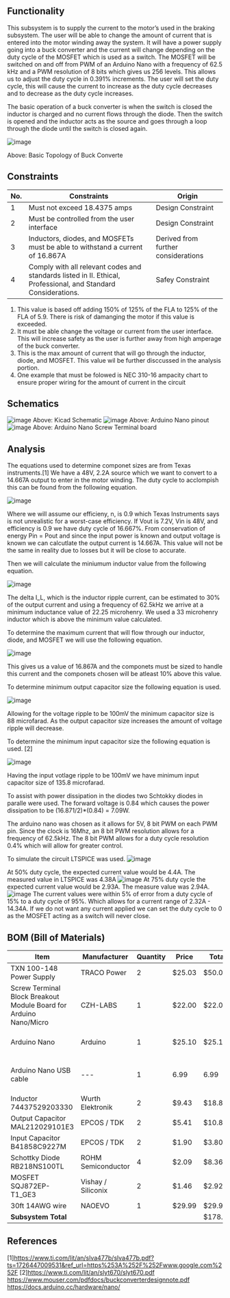 ## Functionality ##
This subsystem is to supply the current to the motor’s used in the braking subsystem. The user will be able to change the amount of current that is entered into the motor winding away the system. It will have a power supply going into a buck converter and the current will change depending on the duty cycle of the MOSFET which is used as a switch. The MOSFET will be switched on and off from PWM of an Arduino Nano with a frequency of 62.5 kHz and a PWM resolution of 8 bits which gives us 256 levels. This allows us to adjust the duty cycle in 0.391% increments. The user will set the duty cycle, this will cause the current to increase as the duty cycle decreases and to decrease as the duty cycle increases.

The basic operation of a buck converter is when the switch is closed the inductor is charged and no current flows through the diode. Then the switch is opened and the inductor acts as the source and goes through a loop through the diode until the switch is closed again.

![image](https://github.com/user-attachments/assets/0b3d8e39-7646-40e5-ba88-f462739e8e50)

Above: Basic Topology of Buck Converte


## Constraints ##
| No. | Constraints                                                                                     | Origin           |
|-----|-------------------------------------------------------------------------------------------------|------------------|
| 1   | Must not exceed 18.4375 amps       | Design Constraint |
| 2   | Must be controlled from the user interface       | Design Constraint |
| 3   | Inductors, diodes, and MOSFETs must be able to withstand a current of 16.867A | Derived from further considerations|
| 4   | Comply with all relevant codes and standards listed in II. Ethical, Professional, and Standard Considerations. | Safey Constraint|

1. This value is based off adding 150% of 125% of the FLA to 125% of the FLA of 5.9. There is risk of damanging the motor if this value is exceeded.
2. It must be able change the voltage or current from the user interface. This will increase safety as the user is further away from high amperage of the buck converter.
3. This is the max amount of current that will go through the inductor, diode, and MOSFET. This value wil be further disccussed in the analysis portion.
4. One example that must be folowed is NEC 310-16 ampacity chart to ensure proper wiring for the amount of current in the circuit

## Schematics ##
![image](https://github.com/user-attachments/assets/fbb07980-043c-487d-84ad-926ddbfc3433)
Above: Kicad Schematic
![image](https://github.com/user-attachments/assets/779a6d06-a4ff-489c-bd1f-c84db7be87e5)
Above: Arduino Nano pinout
![image](https://github.com/user-attachments/assets/0bee9599-cdb0-42a9-aacf-5edecf995067)
Above: Arduino Nano Screw Terminal board

## Analysis ##
The equations used to determine componet sizes are from Texas instruments.[1]
We have a 48V, 2.2A source which we want to convert to a 14.667A output to enter in the motor winding. The duty cycle to acclompish this can be found from the following equation.

![image](https://github.com/user-attachments/assets/3f942d3a-56f7-4a8a-b1da-2f5377b715fa)

Where we will assume our efficieny, n, is 0.9 which Texas Instruments says is not unrealistic for a worst-case efficiency.
If Vout is 7.2V, Vin is 48V, and efficiency is 0.9 we have duty cycle of 16.667%. From conservation of energy Pin = Pout and since the input power is known and output voltage is known we can calcutlate the output current is 14.667A. This value will not be the same in reality due to losses but it will be close to accurate.

Then we will calculate the miniumum inductor value from the following equation.

![image](https://github.com/user-attachments/assets/6e7dd296-8e95-4f80-9bec-443e3aed6dd6)

The delta I_L, which is the inductor ripple current, can be estimated to 30% of the output current and using a frequency of 62.5kHz we arrive at a minimum inductance value of 22.25 microhenry. We used a 33 microhenry inductor which is above the minimum value calculated.

To determine the maximum current that will flow through our inductor, diode, and MOSFET we will use the following equation.

![image](https://github.com/user-attachments/assets/0e9f3d6f-bbc1-45b6-9098-384231be1b52)

This gives us a value of 16.867A and the componets must be sized to handle this current and the componets chosen will be atleast 10% above this value.

To determine minimum output capacitor size the following equation is used.

![image](https://github.com/user-attachments/assets/18530d12-b568-4f79-8055-58f700e772a3)

Allowing for the voltage ripple to be 100mV the minimum capacitor size is 88 microfarad. As the output capacitor size increases the amount of voltage ripple will decrease.

To determine the minimum input capacitor size the following equation is used. [2]

![image](https://github.com/user-attachments/assets/ac1dcf1c-0487-4b38-8588-cf4adbfbc5b9)

Having the input votlage ripple to be 100mV we have minimum input capacitor size of 135.8 microfarad.

To assist with power dissipation in the diodes two Schtokky diodes in paralle were used. The forward voltage is 0.84 which causes the power dissipation to be (16.871/2)*(0.84) = 7.09W.

The arduino nano was chosen as it allows for 5V, 8 bit PWM on each PWM pin. Since the clock is 16Mhz, an 8 bit PWM resolution allows for a frequency of 62.5kHz. The 8 bit PWM allows for a duty cycle resolution 0.4% which will allow for greater control.

To simulate the circuit LTSPICE was used.
![image](https://github.com/user-attachments/assets/4c7abf01-b275-4a39-b53e-95024253f314)

At 50% duty cycle, the expected current value would be 4.4A. The measured value in LTSPICE was 4.38A
![image](https://github.com/user-attachments/assets/708589d6-56dd-4017-99c4-d0bf7ba198e3)
At 75% duty cycle the expected current value would be 2.93A. The measure value was 2.94A.
![image](https://github.com/user-attachments/assets/e075e0fe-74e8-48ae-b4bb-c3708dbc0fac)
The current values were within 5% of error from a duty cycle of 15% to a duty cycle of 95%. Which allows for a current range of 2.32A - 14.34A.
If we do not want any current applied we can set the duty cycle to 0 as the MOSFET acting as a switch will never close. 





## BOM (Bill of Materials) ##
| Item                                                          | Manufacturer | Quantity | Price | Total  | Link|
|---------------------------------------------------------------|------------|----------|-------|--------|----|
|TXN 100-148 Power Supply                                        |    TRACO Power    |  2 |      $25.03 | $50.06| https://www.mouser.com/ProductDetail/TRACO-Power/TXN-100-148?qs=iLKYxzqNS776y9pVP5bizw%3D%3D |
|Screw Terminal Block Breakout Module Board for Arduino Nano/Micro  | CZH-LABS | 1|$22.00 |$22.00| https://www.amazon.com/CZH-LABS-Terminal-Breakout-Module-Arduino/dp/B07QMRDZ3W/ref=sr_1_2_sspa?adgrpid=1334807691573188&dib=eyJ2IjoiMSJ9.8CC4qpKPSQ0agWcQH7KiQq6pslDK34qJiQN40Mm7Mt9xeWnIDN63F7FAjTm_uRgeJOiPqUhQgetgc96PCDZo5nokJVXyAEpfzPe44T2rKkC_LdjXKl-PIzdS3okbKXNPRvrlQkBKWBYvhTVaucQGVCqFrn8fMBAiXBuL7pP4CrDCvY-VmOW1RC3xI4PRuVeasVMyRDHn-aeBA8JpMKT3ORDavsckR7N-cufCDvAQyao.P1T0xlBhmBswXsf0Ti42289M2m9GUqygQsNGsZb-Uvg&dib_tag=se&hvadid=83425694871534&hvbmt=be&hvdev=c&hvlocphy=84181&hvnetw=o&hvqmt=e&hvtargid=kwd-83425850018739%3Aloc-190&hydadcr=18918_13351314&keywords=arduino+nano+screw+terminal&msclkid=98c75911be981aa72f9a3ff9c744c3d7&qid=1726511582&sr=8-2-spons&sp_csd=d2lkZ2V0TmFtZT1zcF9hdGY&psc=1  |
|Arduino Nano                              |    Arduino|    1 |      $25.10| $25.10| https://www.amazon.com/Arduino-A000005-ARDUINO-Nano/dp/B0097AU5OU/ref=sr_1_3?adgrpid=1337006704097302&dib=eyJ2IjoiMSJ9.gA_RBHQKlL9fqee7OwDWKxgWB1jyYqARwwE-oC7y63gBp15lCBXG0l32vuXa9OL8N2Wfh-eQoKuHM-GqguNax9mDWdLEw2tawAr8AvWxw5ovfnzf9MpV2PD6AYq57TXnwbE_r0vvkeAy3f9ZKeKr1h50ugjkAYwgMCrRXxThVtkRbqi6RGdml_f0gTqQe_uJWJGrwXnSLMTMrN3chFTdvfWbF_wqAF9mA1svqnQbA5A.-IHVaQe_UYRcJSZtBbODjokeBYOKvAlWvwO-XZgeOJ0&dib_tag=se&hvadid=83563305678200&hvbmt=be&hvdev=c&hvlocphy=84181&hvnetw=o&hvqmt=e&hvtargid=kwd-83563266643869%3Aloc-190&hydadcr=24663_13770022&keywords=arduino+nano&msclkid=abcba43110de16bd24c0c2d96fd282ae&qid=1726513005&sr=8-3|
|Arduino Nano USB cable| --- |1 | 6.99| 6.99| https://www.amazon.com/DIYables-Mini-Cable-Arduino-Pieces/dp/B0C7BMS5FG/ref=sr_1_3?crid=2KLUXOMWJCHJS&dib=eyJ2IjoiMSJ9.7pcz7_86rIBdMd3JLAsX67MgwNngLcAxc8l5cFDf7CsBp15lCBXG0l32vuXa9OL8QpCq0MRgz4wqpefroCPajl97TRZWGRWEkL9zRS5eroP8DjLQW7D4M7KBMdROu9HjuxGORpw-lKk1dhXeDCftwrVsl5uV5QYtcf10GJTbmeeYCO5JdnR3SbHCskYez4U2XZCYv7w0H8grBuDyjyNQoaMM3cyM3kaM57TPhVHiSMM.Nww5t30L2Xs7vjrUQmt1Ym_K7IYDIf8is3X3ZiHK5SQ&dib_tag=se&keywords=arduino+nano+with+usb&qid=1726512991&sprefix=arduino+nano+with+usb%2Caps%2C117&sr=8-3|
|Inductor 74437529203330                                       |  Wurth Elektronik |       2 |      $9.43 | $18.86|https://www.mouser.com/ProductDetail/Wurth-Elektronik/74437529203330?qs=sGAEpiMZZMv126LJFLh8y%2Ffsm5hBFUvHDaSzuMlV0Gc%3D | 
|Output Capacitor MAL212029101E3                                     |   EPCOS / TDK |       2 |      $5.41 | $10.82| https://www.mouser.com/ProductDetail/EPCOS-TDK/B41858C9227M?qs=sGAEpiMZZMsh%252B1woXyUXj1SPYG7TfWbY3M%252BRTBa2uXQ%3D |  
|Input Capacitor B41858C9227M                                   | EPCOS / TDK        | 2 |      $1.90 | $3.80| https://www.mouser.com/ProductDetail/EPCOS-TDK/B41858C9227M?qs=sGAEpiMZZMsh%252B1woXyUXj1SPYG7TfWbY3M%252BRTBa2uXQ%3D |
|Schottky Diode RB218NS100TL                                 |   ROHM Semiconductor   |    4 |      $2.09 | $8.36| https://www.mouser.com/ProductDetail/ROHM-Semiconductor/RB218NS100TL?qs=4v%252BiZTmLVHGSz1dy1RhSpg%3D%3D|
|MOSFET SQJ872EP-T1_GE3                               |   Vishay / Siliconix |      2 |      $1.46 | $2.92| https://www.mouser.com/ProductDetail/Vishay-Siliconix/SQJ872EP-T1_GE3?qs=y6ZabgHbY%252ByhIql41nGYsQ%3D%3D |
|30ft 14AWG wire                             |    NAOEVO   |    1 |      $29.99 | $29.99| https://www.amazon.com/dp/B0C27C1RCX/ref=twister_B0CB468CZK?_encoding=UTF8&th=1 |
| **Subsystem Total**                                            |            |          |       | $178.90|

## References ##
[1]https://www.ti.com/lit/an/slva477b/slva477b.pdf?ts=1726447009531&ref_url=https%253A%252F%252Fwww.google.com%252F
[2]https://www.ti.com/lit/an/slyt670/slyt670.pdf
https://www.mouser.com/pdfdocs/buckconverterdesignnote.pdf
https://docs.arduino.cc/hardware/nano/

